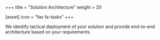+++
title = "Solution Architecture"
weight = 20

[asset]
  icon = "fas fa-tasks"
+++

We identify tactical deployment of your solution and provide end-to-end architecture based on your requirements.
